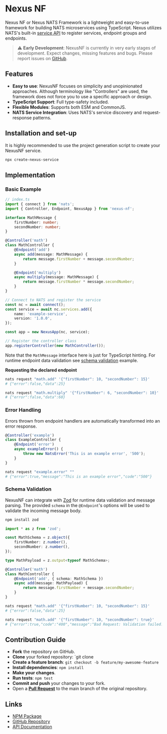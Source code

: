 # Nexus NF

Nexus NF or Nexus NATS Framework is a lightweight and easy-to-use framework for
building NATS microservices using TypeScript. Nexus utilizes NATS's built-in
[service API](https://docs.nats.io/using-nats/developer/services) to register
services, endpoint groups and endpoints.

> ⚠️ **Early Development**: NexusNF is currently in very early stages of
> development. Expect changes, missing features and bugs. Please report issues
> on [GitHub](https://github.com/Spaxterr/nexus-nf/issues/new).

## Features

- **Easy to use**: NexusNF focuses on simplicity and unopinionated approaches.
  Although terminology like "Controllers" are used, the framework does not force
  you to use a specific approach or design.
- **TypeScript Support**: Full type-safety included.
- **Flexible Modules**: Supports both ESM and CommonJS.
- **NATS Service Integration**: Uses NATS's service discovery and
  request-response patterns.

## Installation and set-up

It is highly recommended to use the project generation script to create your
NexusNF service.

```bash
npx create-nexus-service
```

## Implementation

### Basic Example

```typescript
// index.ts
import { connect } from 'nats';
import { Controller, Endpoint, NexusApp } from 'nexus-nf';

interface MathMessage {
    firstNumber: number;
    secondNumber: number;
}

@Controller('math')
class MathController {
    @Endpoint('add')
    async add(message: MathMessage) {
        return message.firstNumber + message.secondNumber;
    }

    @Endpoint('multiply')
    async multiply(message: MathMessage) {
        return message.firstNumber * message.secondNumber;
    }
}

// Connect to NATS and register the service
const nc = await connect();
const service = await nc.services.add({
    name: 'example-service',
    version: '1.0.0',
});

const app = new NexusApp(nc, service);

// Register the controller class
app.registerController(new MathController());
```

Note that the `MathMessage` interface here is just for TypeScript hinting. For
runtime endpoint data validation see [schema validation](#schema-validation)
example.

**Requesting the declared endpoint**

```bash
nats request "math.add" '{"firstNumber": 10, "secondNumber": 15}'
# {"error":false,"data":25}

nats request "math.multiply" '{"firstNumber": 6, "secondNumber": 10}'
# {"error":false,"data":60}
```

### Error Handling

Errors thrown from endpoint handlers are automatically transformed into an error
response.

```typescript
@Controller('example')
class ExampleController {
    @Endpoint('error')
    async exampleError() {
        throw new NatsError('This is an example error', '500');
    }
}
```

```bash
nats request "example.error" ""
# {"error":true,"message":"This is an example error","code":"500"}
```

### Schema Validation

NexusNF can integrate with [Zod](https://zod.dev/) for runtime data validation
and message parsing. The provided `schema` in the `@Endpoint`'s options will be
used to validate the incoming message body.

```bash
npm install zod
```

```typescript
import * as z from 'zod';

const MathSchema = z.object({
    firstNumber: z.number(),
    secondNumber: z.number(),
});

type MathPayload = z.output<typeof MathSchema>;

@Controller('math')
class MathController {
    @Endpoint('add', { schema: MathSchema })
    async add(message: MathPayload) {
        return message.firstNumber + message.secondNumber;
    }
}
```

```bash
nats request "math.add" '{"firstNumber": 10, "secondNumber": 15}'
# {"error":false,"data":25}

nats request "math.add" '{"firstNumber": 10, "secondNumber": true}'
# {"error":true,"code":"400","message":"Bad Request: Validation failed.","details":[{"expected":"number","code":"invalid_type","path":["secondNumber"],"message":"Invalid input: expected number, received boolean"}]}
```

## Contribution Guide

- **Fork** the repository on GitHub.
- **Clone** your forked repository: `git clone <link to fork repository>
- **Create a feature branch**: `git checkout -b feature/my-awesome-feature`
- **Install dependencies**: `npm install`
- **Make your changes**.
- **Run tests**: `npm test`
- **Commit and push** your changes to your fork.
- Open a [**Pull Request**](https://github.com/Spaxterr/nexus-nf/pulls) to the
  main branch of the original repository.

## Links

- [NPM Package](https://www.npmjs.com/package/nexus-nf)
- [GitHub Repository](https://github.com/Spaxterr/nexus-nf)
- [API Documentation](https://spaxterr.github.io/nexus-nf/)
